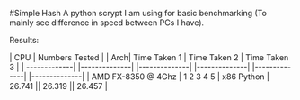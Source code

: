 #Simple Hash
A python scrypt I am using for basic benchmarking (To mainly see difference in speed between PCs I have).

Results:

| CPU           | Numbers Tested | | Arch| Time Taken 1  | Time Taken 2 | Time Taken 3 |
| -------------| |--------------| |--------------| |--------------| |--------------| |--------------|
| AMD FX-8350 @ 4Ghz | 1 2 3 4 5 | x86 Python | 26.741 || 26.319 || 26.457 |
